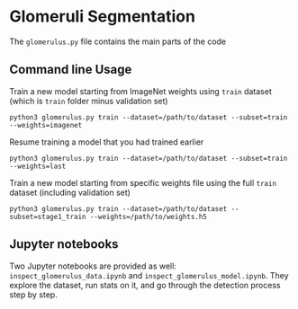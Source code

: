 # Glomeruli Segmentation

The `glomerulus.py` file contains the main parts of the code

## Command line Usage
Train a new model starting from ImageNet weights using `train` dataset (which is `train` folder minus validation set)
```
python3 glomerulus.py train --dataset=/path/to/dataset --subset=train --weights=imagenet
```

Resume training a model that you had trained earlier
```
python3 glomerulus.py train --dataset=/path/to/dataset --subset=train --weights=last
```

Train a new model starting from specific weights file using the full `train` dataset (including validation set)
```
python3 glomerulus.py train --dataset=/path/to/dataset --subset=stage1_train --weights=/path/to/weights.h5
```

## Jupyter notebooks
Two Jupyter notebooks are provided as well: `inspect_glomerulus_data.ipynb` and `inspect_glomerulus_model.ipynb`.
They explore the dataset, run stats on it, and go through the detection process step by step.
